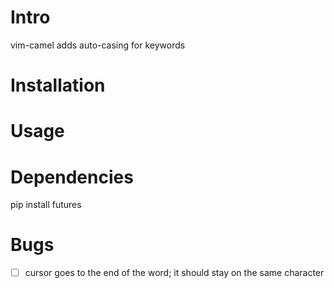Intro
=====
vim-camel adds auto-casing for keywords

Installation
===========

Usage
=====

Dependencies
============
pip install futures

Bugs
====
 - [ ] cursor goes to the end of the word; it should stay on the same character
